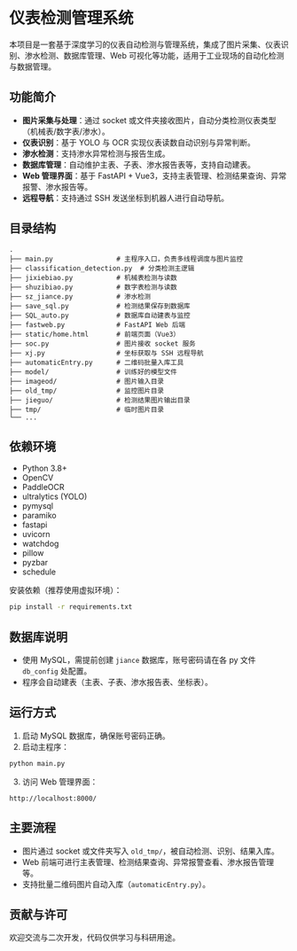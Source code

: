 # 仪表检测管理系统

本项目是一套基于深度学习的仪表自动检测与管理系统，集成了图片采集、仪表识别、渗水检测、数据库管理、Web 可视化等功能，适用于工业现场的自动化检测与数据管理。

## 功能简介

- **图片采集与处理**：通过 socket 或文件夹接收图片，自动分类检测仪表类型（机械表/数字表/渗水）。
- **仪表识别**：基于 YOLO 与 OCR 实现仪表读数自动识别与异常判断。
- **渗水检测**：支持渗水异常检测与报告生成。
- **数据库管理**：自动维护主表、子表、渗水报告表等，支持自动建表。
- **Web 管理界面**：基于 FastAPI + Vue3，支持主表管理、检测结果查询、异常报警、渗水报告等。
- **远程导航**：支持通过 SSH 发送坐标到机器人进行自动导航。

## 目录结构

```
.
├── main.py                # 主程序入口，负责多线程调度与图片监控
├── classification_detection.py  # 分类检测主逻辑
├── jixiebiao.py           # 机械表检测与读数
├── shuzibiao.py           # 数字表检测与读数
├── sz_jiance.py           # 渗水检测
├── save_sql.py            # 检测结果保存到数据库
├── SQL_auto.py            # 数据库自动建表与监控
├── fastweb.py             # FastAPI Web 后端
├── static/home.html       # 前端页面（Vue3）
├── soc.py                 # 图片接收 socket 服务
├── xj.py                  # 坐标获取与 SSH 远程导航
├── automaticEntry.py      # 二维码批量入库工具
├── model/                 # 训练好的模型文件
├── imageod/               # 图片输入目录
├── old_tmp/               # 监控图片目录
├── jieguo/                # 检测结果图片输出目录
├── tmp/                   # 临时图片目录
└── ...
```

## 依赖环境

- Python 3.8+
- OpenCV
- PaddleOCR
- ultralytics (YOLO)
- pymysql
- paramiko
- fastapi
- uvicorn
- watchdog
- pillow
- pyzbar
- schedule

安装依赖（推荐使用虚拟环境）：

```bash
pip install -r requirements.txt
```

## 数据库说明

- 使用 MySQL，需提前创建 `jiance` 数据库，账号密码请在各 py 文件 `db_config` 处配置。
- 程序会自动建表（主表、子表、渗水报告表、坐标表）。

## 运行方式

1. 启动 MySQL 数据库，确保账号密码正确。
2. 启动主程序：

```bash
python main.py
```

3. 访问 Web 管理界面：

```
http://localhost:8000/
```

## 主要流程

- 图片通过 socket 或文件夹写入 `old_tmp/`，被自动检测、识别、结果入库。
- Web 前端可进行主表管理、检测结果查询、异常报警查看、渗水报告管理等。
- 支持批量二维码图片自动入库（`automaticEntry.py`）。

## 贡献与许可

欢迎交流与二次开发，代码仅供学习与科研用途。

